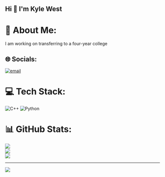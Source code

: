 ## Hi 👋 I'm Kyle West

# 💫 About Me:
I am working on transferring to a four-year college


## 🌐 Socials:
[![email](https://img.shields.io/badge/Email-D14836?logo=gmail&logoColor=white)](mailto:kylewest227@gmail.com) 

# 💻 Tech Stack:
![C++](https://img.shields.io/badge/c++-%2300599C.svg?style=for-the-badge&logo=c%2B%2B&logoColor=white) ![Python](https://img.shields.io/badge/python-3670A0?style=for-the-badge&logo=python&logoColor=ffdd54)
# 📊 GitHub Stats:
![](https://github-readme-stats.vercel.app/api?username=Timmh3&theme=dark&hide_border=false&include_all_commits=false&count_private=false)<br/>
![](https://nirzak-streak-stats.vercel.app/?user=Timmh3&theme=dark&hide_border=false)<br/>
![](https://github-readme-stats.vercel.app/api/top-langs/?username=Timmh3&theme=dark&hide_border=false&include_all_commits=false&count_private=false&layout=compact)

---
[![](https://visitcount.itsvg.in/api?id=Timmh3&icon=0&color=0)](https://visitcount.itsvg.in)

<!-- Proudly created with GPRM ( https://gprm.itsvg.in ) -->

<!--
**Timmh3/Timmh3** is a ✨ _special_ ✨ repository because its `README.md` (this file) appears on your GitHub profile.

Here are some ideas to get you started:

- 🔭 I’m currently working on ...
- 🌱 I’m currently learning ...
- 👯 I’m looking to collaborate on ...
- 🤔 I’m looking for help with ...
- 💬 Ask me about ...
- 📫 How to reach me: ...
- 😄 Pronouns: ...
- ⚡ Fun fact: ...
-->
